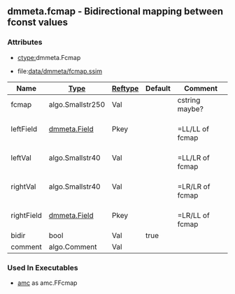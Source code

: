 ## dmmeta.fcmap - Bidirectional mapping between fconst values


### Attributes
<a href="#attributes"></a>
* [ctype:](/txt/ssimdb/dmmeta/ctype.md)dmmeta.Fcmap

* file:[data/dmmeta/fcmap.ssim](/data/dmmeta/fcmap.ssim)

|Name|[Type](/txt/ssimdb/dmmeta/ctype.md)|[Reftype](/txt/ssimdb/dmmeta/reftype.md)|Default|Comment|
|---|---|---|---|---|
|fcmap|algo.Smallstr250|Val||cstring maybe?|
|leftField|[dmmeta.Field](/txt/ssimdb/dmmeta/field.md)|Pkey||<br>=LL/LL of fcmap|
|leftVal|algo.Smallstr40|Val||<br>=LL/LR of fcmap|
|rightVal|algo.Smallstr40|Val||<br>=LR/LR of fcmap|
|rightField|[dmmeta.Field](/txt/ssimdb/dmmeta/field.md)|Pkey||<br>=LR/LL of fcmap|
|bidir|bool|Val|true|
|comment|algo.Comment|Val|

### Used In Executables
<a href="#used-in-executables"></a>
* [amc](/txt/exe/amc/README.md) as amc.FFcmap


